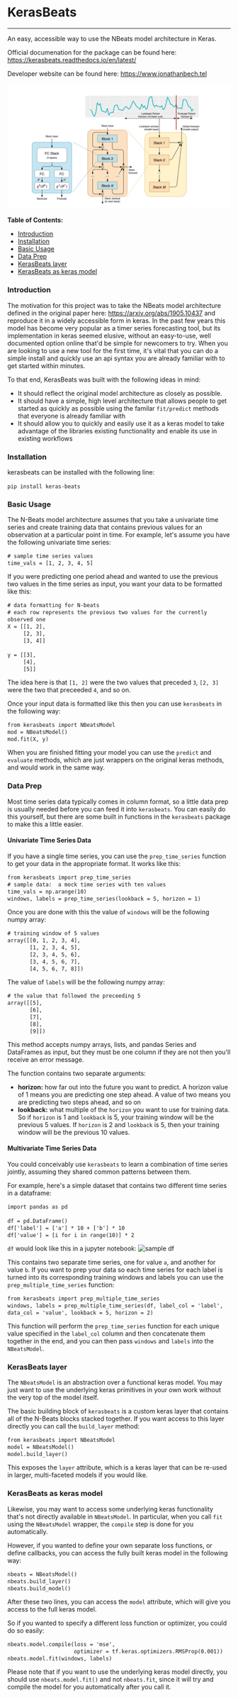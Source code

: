 # KerasBeats
----
An easy, accessible way to use the NBeats model architecture in Keras.

Official documenation for the package can be found here:  https://kerasbeats.readthedocs.io/en/latest/

Developer website can be found here:  https://www.jonathanbech.tel

![kerasbeats](common/images/nbeats.PNG "N-Beats Model Architecture")

 **Table of Contents:**
   - [Introduction](#Introduction)
   - [Installation](#Installation)
   - [Basic Usage](#Basic-Usage)
   - [Data Prep](#Data-Prep)
   - [KerasBeats layer](#KerasBeats-layer)
   - [KerasBeats as keras model](#KerasBeats-as-keras-model)

### Introduction
The motivation for this project was to take the NBeats model architecture defined in the original paper here:  https://arxiv.org/abs/1905.10437 and reproduce it in a widely accessible form in keras.  In the past few years this model has become very popular as a timer series forecasting tool, but its implementation in keras seemed elusive, without an easy-to-use, well documented option online that'd be simple for newcomers to try. When you are looking to use a new tool for the first time, it's vital that you can do a simple install and quickly use an api syntax you are already familiar with to get started within minutes.  

To that end, KerasBeats was built with the following ideas in mind:
 - It should reflect the original model architecture as closely as possible.
 - It should have a simple, high level architecture that allows people to get started as quickly as possible using the familar `fit/predict` methods that everyone is already familiar with
 - It should allow you to quickly and easily use it as a keras model to take advantage of the libraries existing functionality and enable its use in existing workflows
 
### Installation
kerasbeats can be installed with the following line: 

```pip install keras-beats```

### Basic Usage

The N-Beats model architecture assumes that you take a univariate time series and create training data that contains previous values for an observation at a particular point in time.  For example, let's assume you have the following univariate time series:

```
# sample time series values
time_vals = [1, 2, 3, 4, 5]
```

If you were predicting one period ahead and wanted to use the previous two values in the time series as input, you want your data to be formatted like this:

```
# data formatting for N-beats
# each row represents the previous two values for the currently observed one
X = [[1, 2],
     [2, 3],
     [3, 4]]
     
y = [[3], 
     [4], 
     [5]]
```

The idea here is that `[1, 2]` were the two values that preceded `3`, `[2, 3]` were the two that preceeded `4`, and so on.  

Once your input data is formatted like this then you can use `kerasbeats` in the following way:

```
from kerasbeats import NBeatsModel
mod = NBeatsModel()
mod.fit(X, y)
```

When you are finished fitting your model you can use the `predict` and `evaluate` methods, which are just wrappers on the original keras methods, and would work in the same way.

### Data Prep
Most time series data typically comes in column format, so a little data prep is usually needed before you can feed it into `kerasbeats`. You can easily do this yourself, but there are some built in functions in the `kerasbeats` package to make this a little easier.  

#### Univariate Time Series Data
If you have a single time series, you can use the `prep_time_series` function to get your data in the appropriate format.  It works like this:

```
from kerasbeats import prep_time_series
# sample data:  a mock time series with ten values
time_vals = np.arange(10)
windows, labels = prep_time_series(lookback = 5, horizon = 1)
```

Once you are done with this the value of `windows` will be the following numpy array:

```
# training window of 5 values
array([[0, 1, 2, 3, 4],
       [1, 2, 3, 4, 5],
       [2, 3, 4, 5, 6],
       [3, 4, 5, 6, 7],
       [4, 5, 6, 7, 8]])
 ```
       
The value of `labels` will be the following numpy array:

```
# the value that followed the preceeding 5
array([[5],
       [6],
       [7],
       [8],
       [9]])
 ```
 This method accepts numpy arrays, lists, and pandas Series and DataFrames as input, but they must be one column if they are not then you'll receive an error message.
 
 The function contains two separate arguments:
 
  - **horizon:** how far out into the future you want to predict.  A horizon value of 1 means you are predicting one step ahead. A value of two means you are predicting two steps ahead, and so on
  - **lookback:** what multiple of the `horizon` you want to use for training data.  So if `horizon` is 1 and `lookback` is 5, your training window will be the previous 5 values.  If `horizon` is 2 and `lookback` is 5, then your training window will be the previous 10 values.
 
 #### Multivariate Time Series Data
 
 You could conceivably use `kerasbeats` to learn a combination of time series jointly, assuming they shared common patterns between them.  
 
 For example, here's a simple dataset that contains two different time series in a dataframe:
 
 ```
 import pandas as pd
 
 df = pd.DataFrame()
 df['label'] = ['a'] * 10 + ['b'] * 10
 df['value'] = [i for i in range(10)] * 2
 ```
 
 `df` would look like this in a jupyter notebook:
 ![sample df](common/images/sample_df.PNG "sample dataframe")
 
 This contains two separate time series, one for value `a`, and another for value `b`.  If you want to prep your data so each time series for each label is turned into its corresponding training windows and labels you can use the `prep_multiple_time_series` function:
 
 ```
 from kerasbeats import prep_multiple_time_series
 windows, labels = prep_multiple_time_series(df, label_col = 'label', data_col = 'value', lookback = 5, horizon = 2)
 ```
 This function will perform the `prep_time_series` function for each unique value specified in the `label_col` column and then concatenate them together in the end, and you can then pass `windows` and `labels` into the `NBeatsModel`.
     
### KerasBeats layer
The `NBeatsModel` is an abstraction over a functional keras model.  You may just want to use the underlying keras primitives in your own work without the very top of the model itself.  

The basic building block of `kerasbeats` is a custom keras layer that contains all of the N-Beats blocks stacked together.  If you want access to this layer directly you can call the `build_layer` method:

```
from kerasbeats import NBeatsModel
model = NBeatsModel()
model.build_layer()
```
This exposes the `layer` attribute, which is a keras layer that can be re-used in larger, multi-faceted models if you would like.

### KerasBeats as keras model
Likewise, you may want to access some underlying keras functionality that's not directly available in `NBeatsModel`.  In particular, when you call `fit` using the `NBeatsModel` wrapper, the `compile` step is done for you automatically.  

However, if you wanted to define your own separate loss functions, or define callbacks, you can access the fully built keras model in the following way:

```
nbeats = NBeatsModel()
nbeats.build_layer()
nbeats.build_model()
```
After these two lines, you can access the `model` attribute, which will give you access to the full keras model.

So if you wanted to specify a different loss function or optimizer, you could do so easily:

```
nbeats.model.compile(loss = 'mse',
                     optimizer = tf.keras.optimizers.RMSProp(0.001))
nbeats.model.fit(windows, labels)
```
Please note that if you want to use the underlying keras model directly, you should use `nbeats.model.fit()` and not `nbeats.fit`, since it will try and compile the model for you automatically after you call it.
